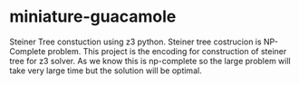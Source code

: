 # miniature-guacamole
Steiner Tree constuction using z3 python.
Steiner tree costrucion is NP-Complete problem.
This project is the encoding for construction of steiner tree for z3 solver.
As we know this is np-complete so the large problem will take very large time but the solution will be optimal. 
